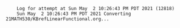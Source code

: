         Log for attempt at Sun May  2 10:26:43 PM PDT 2021 (12818)
        Sun May  2 10:26:43 PM PDT 2021 Converting 21MATH530/KBrefLinearFunctional.org...
